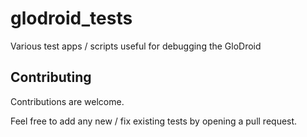 # glodroid_tests
Various test apps / scripts useful for debugging the GloDroid

## Contributing

Contributions are welcome.

Feel free to add any new / fix existing tests by opening a pull request.
